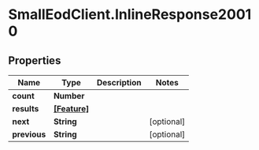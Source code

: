 # SmallEodClient.InlineResponse20010

## Properties

Name | Type | Description | Notes
------------ | ------------- | ------------- | -------------
**count** | **Number** |  | 
**results** | [**[Feature]**](Feature.md) |  | 
**next** | **String** |  | [optional] 
**previous** | **String** |  | [optional] 


